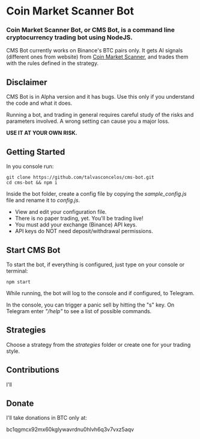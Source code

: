 # Coin Market Scanner Bot

### Coin Market Scanner Bot, or CMS Bot, is a command line cryptocurrency trading bot using  NodeJS.

CMS Bot currently works on Binance's BTC pairs only. It gets AI signals (different ones from website) from [Coin Market Scanner](https:coinmarketscanner.app), and trades them with the rules defined in the strategy.

## Disclaimer
CMS Bot is in Alpha version and it has bugs. Use this only if you understand the code and what it does. 

Running a bot, and trading in general requires careful study of the risks and parameters involved. A wrong setting can cause you a major loss.

__USE IT AT YOUR OWN RISK.__

## Getting Started
In you console run:
```
git clone https://github.com/talvasconcelos/cms-bot.git
cd cms-bot && npm i
```
Inside the bot folder, create a config file by copying the *sample_config.js* file and rename it to *config.js*. 

- View and edit your configuration file.
- There is no paper trading, yet. You'll be trading live!
- You must add your exchange (Binance) API keys.
- API keys do NOT need deposit/withdrawal permissions.

## Start CMS Bot
To start the bot, if everything is configured, just type on your console or terminal:
```
npm start
```
While running, the bot will log to the console and if configured, to Telegram. 

In the console, you can trigger a panic sell by hitting the "s" key. On Telegram enter *"/help"* to see a list of possible commands.

## Strategies
Choose a strategy from the *strategies* folder or create one for your trading style.

## Contributions 
I'll 

## Donate
I'll take donations in BTC only at:

bc1qgmcx92mx60kglywavrdnu0hlvh6q3v7vxz5aqv

